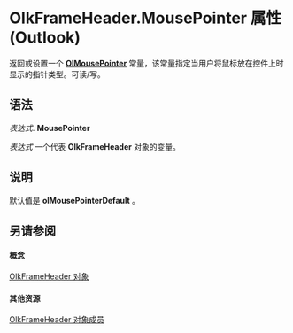 
# OlkFrameHeader.MousePointer 属性 (Outlook)

返回或设置一个  **[OlMousePointer](527df8bb-000c-f108-0522-2d294858b251.md)** 常量，该常量指定当用户将鼠标放在控件上时显示的指针类型。可读/写。


## 语法

 _表达式_. **MousePointer**

 _表达式_ 一个代表 **OlkFrameHeader** 对象的变量。


## 说明

默认值是 **olMousePointerDefault** 。


## 另请参阅


#### 概念


[OlkFrameHeader 对象](088dd9e4-7210-6465-e337-51cb1bd10172.md)
#### 其他资源


[OlkFrameHeader 对象成员](b514dd95-3368-0a9b-c886-d7ee28126391.md)